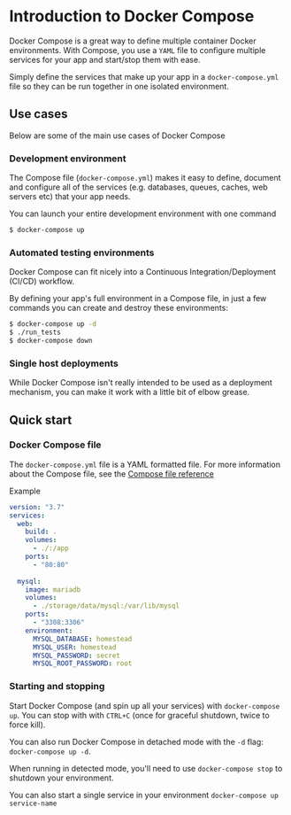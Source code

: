 # Introduction to Docker Compose

Docker Compose is a great way to define multiple container Docker environments. 
With Compose, you use a `YAML` file to configure multiple services for your app and start/stop them with ease.

Simply define the services that make up your app in a `docker-compose.yml` file so they can be run together in one isolated environment.


## Use cases 

Below are some of the main use cases of Docker Compose

### Development environment

The Compose file (`docker-compose.yml`) makes it easy to define, document and configure all of the services (e.g. databases, queues, caches, web servers etc) that your app needs.

You can launch your entire development environment with one command 
```bash
$ docker-compose up 
``` 

### Automated testing environments 

Docker Compose can fit nicely into a Continuous Integration/Deployment (CI/CD) workflow. 

By defining your app's full environment in a Compose file, in just a few commands you can create and destroy these environments:
```bash
$ docker-compose up -d
$ ./run_tests
$ docker-compose down
```

### Single host deployments

While Docker Compose isn't really intended to be used as a deployment mechanism, you can make it work with a little bit of elbow grease.
 

## Quick start

### Docker Compose file

The `docker-compose.yml` file is a YAML formatted file. For more information about the Compose file, see the [Compose file reference](https://docs.docker.com/compose/compose-file/)

Example 
```yaml
version: "3.7"
services:
  web:
    build: .
    volumes:
      - ./:/app
    ports:
      - "80:80"
    
  mysql:
    image: mariadb
    volumes:
      - ./storage/data/mysql:/var/lib/mysql
    ports:
      - "3308:3306"
    environment: 
      MYSQL_DATABASE: homestead
      MYSQL_USER: homestead
      MYSQL_PASSWORD: secret
      MYSQL_ROOT_PASSWORD: root
```

### Starting and stopping 

Start Docker Compose (and spin up all your services) with `docker-compose up`. You can stop with with `CTRL+C` (once for graceful shutdown, twice to force kill).

You can also run Docker Compose in detached mode with the `-d` flag: `docker-compose up -d`. 

When running in detected mode, you'll need to use `docker-compose stop` to shutdown your environment.

You can also start a single service in your environment `docker-compose up service-name`